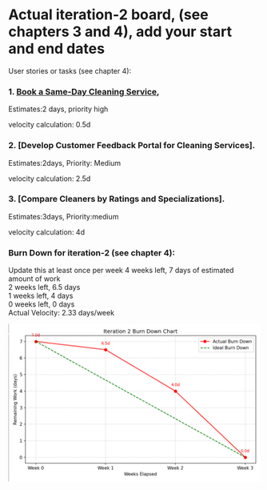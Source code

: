 # Actual iteration-2 board, (see chapters 3 and 4), add your start and end dates 

User stories or tasks (see chapter 4):
### 1. [Book a Same-Day Cleaning Service](./user_stories/user_stories.md), 

Estimates:2 days, priority high

velocity calculation: 0.5d

### 2. [Develop Customer Feedback Portal for Cleaning Services].

Estimates:2days, Priority: Medium

velocity calculation: 2.5d

### 3. [Compare Cleaners by Ratings and Specializations].

Estimates:3days, Priority:medium

velocity calculation: 4d

### Burn Down for iteration-2 (see chapter 4):
Update this at least once per week
4 weeks left, 7 days of estimated amount of work  
2 weeks left, 6.5 days  
1 weeks left, 4 days  
0 weeks left, 0 days  
Actual Velocity: 2.33 days/week

![Iteration2__BurnDownChart](https://github.com/yuyosa/CP3407/blob/Change-1/Iteration2__BurnDownChart.png)

